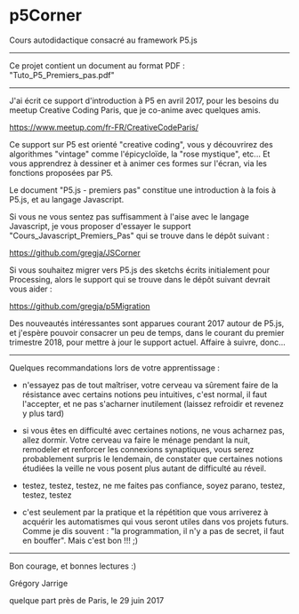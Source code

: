 # p5Corner
Cours autodidactique consacré au framework P5.js

------

Ce projet contient un document au format PDF : "Tuto_P5_Premiers_pas.pdf" 


-------

J'ai écrit ce support d'introduction à P5 en avril 2017, pour les besoins du meetup Creative Coding Paris, que je co-anime avec quelques amis. 

https://www.meetup.com/fr-FR/CreativeCodeParis/

Ce support sur P5 est orienté "creative coding", vous y découvrirez des algorithmes "vintage" comme l'épicycloïde, la "rose mystique", etc... Et vous apprendrez à dessiner et à animer ces formes sur l'écran, via les fonctions proposées par P5.

Le document "P5.js - premiers pas" constitue une introduction à la fois à P5.js, et au langage Javascript. 

Si vous ne vous sentez pas suffisamment à l'aise avec le langage Javascript, je vous proposer d'essayer le support "Cours_Javascript_Premiers_Pas" qui se trouve dans le dépôt suivant :

https://github.com/gregja/JSCorner

Si vous souhaitez migrer vers P5.js des sketchs écrits initialement pour Processing, alors le support qui se trouve dans le dépôt suivant devrait vous aider :

https://github.com/gregja/p5Migration

Des nouveautés intéressantes sont apparues courant 2017 autour de P5.js, et j'espère pouvoir consacrer un peu de temps, dans le courant du premier trimestre 2018, pour mettre à jour le support actuel. Affaire à suivre, donc...


--------

Quelques recommandations lors de votre apprentissage :

- n'essayez pas de tout maîtriser, votre cerveau va sûrement faire de la résistance avec certains notions peu intuitives, c'est normal, il faut l'accepter, et ne pas s'acharner inutilement (laissez refroidir et revenez y plus tard)

- si vous êtes en difficulté avec certaines notions, ne vous acharnez pas, allez dormir. Votre cerveau va faire le ménage pendant la nuit, remodeler et renforcer les connexions synaptiques, vous serez probablement surpris le lendemain, de constater que certaines notions étudiées la veille ne vous posent plus autant de difficulté au réveil.

- testez, testez, testez, ne me faites pas confiance, soyez parano, testez, testez, testez

- c'est seulement par la pratique et la répétition que vous arriverez à acquérir les automatismes qui vous seront utiles dans vos projets futurs. Comme je dis souvent : "la programmation, il n'y a pas de secret, il faut en bouffer". Mais c'est bon !!! ;)


--------

Bon courage, et bonnes lectures :)

Grégory Jarrige

quelque part près de Paris,
le 29 juin 2017 

